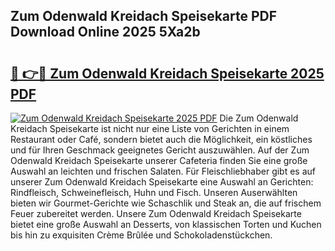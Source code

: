 ## Zum Odenwald Kreidach Speisekarte PDF Download Online 2025 5Xa2b

# <h2><a href="http://gcdpwpe.nevu.top/?p=Zum+Odenwald+Kreidach+Speisekarte">🔗 👉🔴 Zum Odenwald Kreidach Speisekarte 2025 PDF</a></h2>

[![Zum Odenwald Kreidach Speisekarte 2025 PDF](https://i.imgur.com/dBaPXMq.png)](http://gcdpwpe.nevu.top/?p=Zum+Odenwald+Kreidach+Speisekarte)
Die Zum Odenwald Kreidach Speisekarte ist nicht nur eine Liste von Gerichten in einem Restaurant oder Café, sondern bietet auch die Möglichkeit, ein köstliches und für Ihren Geschmack geeignetes Gericht auszuwählen. Auf der Zum Odenwald Kreidach Speisekarte unserer Cafeteria finden Sie eine große Auswahl an leichten und frischen Salaten. Für Fleischliebhaber gibt es auf unserer Zum Odenwald Kreidach Speisekarte eine Auswahl an Gerichten: Rindfleisch, Schweinefleisch, Huhn und Fisch. Unseren Auserwählten bieten wir Gourmet-Gerichte wie Schaschlik und Steak an, die auf frischem Feuer zubereitet werden. Unsere Zum Odenwald Kreidach Speisekarte bietet eine große Auswahl an Desserts, von klassischen Torten und Kuchen bis hin zu exquisiten Crème Brûlée und Schokoladenstückchen.
